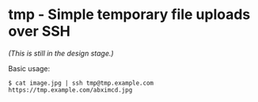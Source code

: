 # tmp - Simple temporary file uploads over SSH

_(This is still in the design stage.)_

Basic usage:

	$ cat image.jpg | ssh tmp@tmp.example.com
	https://tmp.example.com/abximcd.jpg
